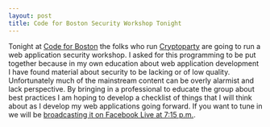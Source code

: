 ```yaml
---
layout: post
title: Code for Boston Security Workshop Tonight
---
```

Tonight at [Code for Boston](https://www.codeforboston.org/) the folks who run [Cryptoparty](https://www.cryptoparty.in/boston) are going to run a web application security workshop. I asked for this programming to be put together because in my own education about web application development I have found material about security to be lacking or of low quality. Unfortunately much of the mainstream content can be overly alarmist and lack perspective. By bringing in a professional to educate the group about best practices I am hoping to develop a checklist of things that I will think about as I develop my web applications going forward. If you want to tune in we will be [broadcasting it on Facebook Live at 7:15 p.m.](https://www.facebook.com/codeforboston/).

